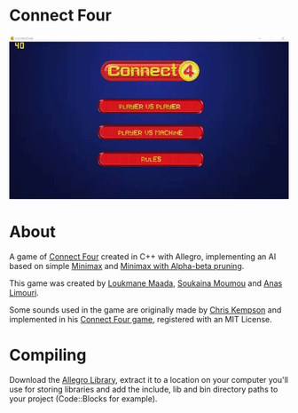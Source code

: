 # Connect Four

![Connect_four_gif](connect_four_gif.gif)

# About
A game of [Connect Four](https://en.wikipedia.org/wiki/Connect_Four) created in C++ with Allegro, implementing an AI based on simple [Minimax](https://en.wikipedia.org/wiki/Minimax) and [Minimax with Alpha-beta pruning](https://en.wikipedia.org/wiki/Alpha–beta_pruning).  

This game was created by [Loukmane Maada](https://github.com/loding1397), [Soukaina Moumou](https://github.com/SoukaM) and [Anas Limouri](https://github.com/EffulgentDusk).  

Some sounds used in the game are originally made by [Chris Kempson](https://github.com/chriskempson) and implemented in his [Connect Four game](https://github.com/chriskempson/cpp-connect-four), registered with an MIT License.

# Compiling

Download the [Allegro Library](http://liballeg.org/download.html), extract it to a location on your computer you'll use for storing libraries and add the include, lib and bin directory paths to your project (Code::Blocks for example).



